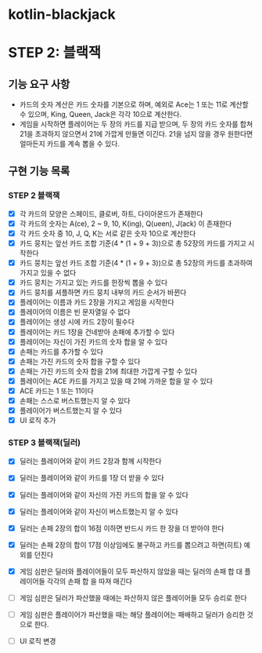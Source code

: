 # kotlin-blackjack

# STEP 2: 블랙잭

## 기능 요구 사항

- 카드의 숫자 계산은 카드 숫자를 기본으로 하며, 예외로 Ace는 1 또는 11로 계산할 수 있으며, King, Queen, Jack은 각각 10으로 계산한다. 
- 게임을 시작하면 플레이어는 두 장의 카드를 지급 받으며, 두 장의 카드 숫자를 합쳐 21을 초과하지 않으면서 21에 가깝게 만들면 이긴다. 21을 넘지 않을 경우 원한다면 얼마든지 카드를 계속 뽑을 수 있다.

## 구현 기능 목록

### STEP 2 블랙잭

- [x] 각 카드의 모양은 스페이드, 클로버, 하트, 다이아몬드가 존재한다
- [x] 각 카드의 숫자는 A(ce), 2 ~ 9,  10, K(ing), Q(ueen), J(ack) 이 존재한다
- [x] 각 카드 숫자 중 10, J, Q, K는 서로 같은 숫자 10으로 계산한다
- [x] 카드 뭉치는 앞선 카드 조합 기준(4 * (1 + 9 + 3))으로 총 52장의 카드를 가지고 시작한다
- [x] 카드 뭉치는 앞선 카드 조합 기준(4 * (1 + 9 + 3))으로 총 52장의 카드를 초과하여 가지고 있을 수 없다
- [x] 카드 뭉치는 가지고 있는 카드를 한장씩 뽑을 수 있다
- [x] 카드 뭉치를 셔플하면 카드 뭉치 내부의 카드 순서가 바뀐다
- [x] 플레이어는 이름과 카드 2장을 가지고 게임을 시작한다
- [x] 플레이어의 이름은 빈 문자열일 수 없다
- [x] 플레이어는 생성 시에 카드 2장이 필수다
- [x] 플레이어는 카드 1장을 건네받아 손패에 추가할 수 있다
- [x] 플레이어는 자신이 가진 카드의 숫자 합을 알 수 있다
- [x] 손패는 카드를 추가할 수 있다
- [x] 손패는 가진 카드의 숫자 합을 구할 수 있다
- [x] 손패는 가진 카드의 숫자 합을 21에 최대한 가깝게 구할 수 있다
- [x] 플레이어는 ACE 카드를 가지고 있을 때 21에 가까운 합을 알 수 있다
- [x] ACE 카드는 1 또는 11이다 
- [x] 손패는 스스로 버스트했는지 알 수 있다
- [x] 플레이어가 버스트했는지 알 수 있다
- [x] UI 로직 추가

### STEP 3 블랙잭(딜러)

- [x] 딜러는 플레이어와 같이 카드 2장과 함께 시작한다
- [x] 딜러는 플레이어와 같이 카드를 1장 더 받을 수 있다
- [x] 딜러는 플레이어와 같이 자신의 가진 카드의 합을 알 수 있다
- [x] 딜러는 플레이어와 같이 자신이 버스트했는지 알 수 있다

- [x] 딜러는 손패 2장의 합이 16점 이하면 반드시 카드 한 장을 더 받아야 한다
- [x] 딜러는 손패 2장의 합이 17점 이상임에도 불구하고 카드를 뽑으려고 하면(히트) 예외를 던진다

- [x] 게임 심판은 딜러와 플레이어들이 모두 파산하지 않았을 때는 딜러의 손패 합 대 플레이어들 각각의 손패 합 을 따져 매긴다 
- [ ] 게임 심판은 딜러가 파산했을 때에는 파산하지 않은 플레이어들 모두 승리로 한다
- [ ] 게임 심판은 플레이어가 파산했을 때는 해당 플레이어는 패배하고 딜러가 승리한 것으로 한다. 

- [ ] UI 로직 변경
